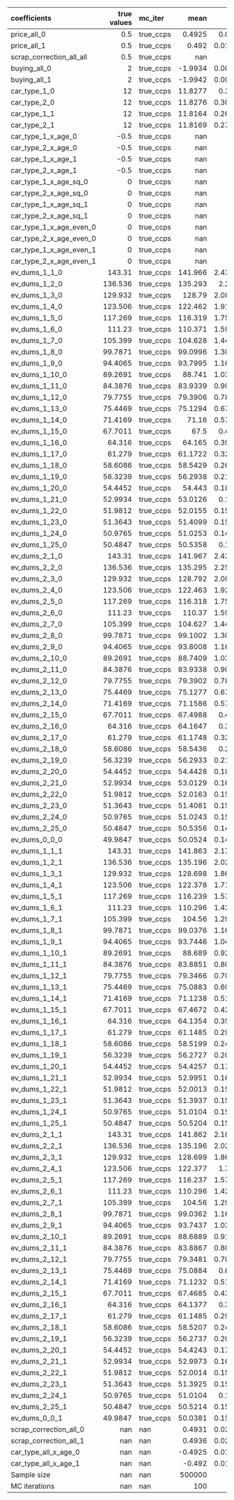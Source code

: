 | coefficients             |   true values | mc_iter   |        mean |      std |     p2.5 |    p97.5 |
|:-------------------------|--------------:|:----------|------------:|---------:|---------:|---------:|
| price_all_0              |        0.5    | true_ccps |      0.4925 |   0.013  |   0.4703 |   0.5207 |
| price_all_1              |        0.5    | true_ccps |      0.492  |   0.0117 |   0.4733 |   0.5162 |
| scrap_correction_all_all |        0.5    | true_ccps |    nan      | nan      | nan      | nan      |
| buying_all_0             |        2      | true_ccps |     -1.9934 |   0.0062 |  -2.0053 |  -1.9812 |
| buying_all_1             |        2      | true_ccps |     -1.9942 |   0.0067 |  -2.0066 |  -1.9833 |
| car_type_1_0             |       12      | true_ccps |     11.8277 |   0.301  |  11.329  |  12.4785 |
| car_type_2_0             |       12      | true_ccps |     11.8276 |   0.3009 |  11.329  |  12.4721 |
| car_type_1_1             |       12      | true_ccps |     11.8164 |   0.2699 |  11.3768 |  12.3766 |
| car_type_2_1             |       12      | true_ccps |     11.8169 |   0.2702 |  11.374  |  12.3786 |
| car_type_1_x_age_0       |       -0.5    | true_ccps |    nan      | nan      | nan      | nan      |
| car_type_2_x_age_0       |       -0.5    | true_ccps |    nan      | nan      | nan      | nan      |
| car_type_1_x_age_1       |       -0.5    | true_ccps |    nan      | nan      | nan      | nan      |
| car_type_2_x_age_1       |       -0.5    | true_ccps |    nan      | nan      | nan      | nan      |
| car_type_1_x_age_sq_0    |        0      | true_ccps |    nan      | nan      | nan      | nan      |
| car_type_2_x_age_sq_0    |        0      | true_ccps |    nan      | nan      | nan      | nan      |
| car_type_1_x_age_sq_1    |        0      | true_ccps |    nan      | nan      | nan      | nan      |
| car_type_2_x_age_sq_1    |        0      | true_ccps |    nan      | nan      | nan      | nan      |
| car_type_1_x_age_even_0  |        0      | true_ccps |    nan      | nan      | nan      | nan      |
| car_type_2_x_age_even_0  |        0      | true_ccps |    nan      | nan      | nan      | nan      |
| car_type_1_x_age_even_1  |        0      | true_ccps |    nan      | nan      | nan      | nan      |
| car_type_2_x_age_even_1  |        0      | true_ccps |    nan      | nan      | nan      | nan      |
| ev_dums_1_1_0            |      143.31   | true_ccps |    141.966  |   2.4318 | 137.885  | 147.136  |
| ev_dums_1_2_0            |      136.536  | true_ccps |    135.293  |   2.258  | 131.508  | 140.082  |
| ev_dums_1_3_0            |      129.932  | true_ccps |    128.79   |   2.0853 | 125.299  | 133.209  |
| ev_dums_1_4_0            |      123.506  | true_ccps |    122.462  |   1.9196 | 119.252  | 126.519  |
| ev_dums_1_5_0            |      117.269  | true_ccps |    116.319  |   1.7568 | 113.385  | 120.018  |
| ev_dums_1_6_0            |      111.23   | true_ccps |    110.371  |   1.5987 | 107.707  | 113.73   |
| ev_dums_1_7_0            |      105.399  | true_ccps |    104.628  |   1.4493 | 102.217  | 107.665  |
| ev_dums_1_8_0            |       99.7871 | true_ccps |     99.0996 |   1.3023 |  96.9316 | 101.819  |
| ev_dums_1_9_0            |       94.4065 | true_ccps |     93.7995 |   1.1639 |  91.8828 |  96.2179 |
| ev_dums_1_10_0           |       89.2691 | true_ccps |     88.741  |   1.0316 |  87.0478 |  90.875  |
| ev_dums_1_11_0           |       84.3876 | true_ccps |     83.9339 |   0.9062 |  82.4526 |  85.7781 |
| ev_dums_1_12_0           |       79.7755 | true_ccps |     79.3906 |   0.7875 |  78.1134 |  80.9787 |
| ev_dums_1_13_0           |       75.4469 | true_ccps |     75.1294 |   0.6779 |  74.0377 |  76.4843 |
| ev_dums_1_14_0           |       71.4169 | true_ccps |     71.16   |   0.5748 |  70.2167 |  72.314  |
| ev_dums_1_15_0           |       67.7011 | true_ccps |     67.5    |   0.481  |  66.6832 |  68.4627 |
| ev_dums_1_16_0           |       64.316  | true_ccps |     64.165  |   0.3978 |  63.4817 |  64.9528 |
| ev_dums_1_17_0           |       61.279  | true_ccps |     61.1722 |   0.3265 |  60.6358 |  61.8163 |
| ev_dums_1_18_0           |       58.6086 | true_ccps |     58.5429 |   0.2675 |  58.1512 |  59.092  |
| ev_dums_1_19_0           |       56.3239 | true_ccps |     56.2938 |   0.2183 |  55.971  |  56.7486 |
| ev_dums_1_20_0           |       54.4452 | true_ccps |     54.443  |   0.1849 |  54.1456 |  54.8153 |
| ev_dums_1_21_0           |       52.9934 | true_ccps |     53.0126 |   0.166  |  52.738  |  53.3594 |
| ev_dums_1_22_0           |       51.9812 | true_ccps |     52.0155 |   0.1557 |  51.7624 |  52.3459 |
| ev_dums_1_23_0           |       51.3643 | true_ccps |     51.4099 |   0.1515 |  51.1649 |  51.7133 |
| ev_dums_1_24_0           |       50.9765 | true_ccps |     51.0253 |   0.1499 |  50.7786 |  51.3119 |
| ev_dums_1_25_0           |       50.4847 | true_ccps |     50.5358 |   0.148  |  50.2881 |  50.7997 |
| ev_dums_2_1_0            |      143.31   | true_ccps |    141.967  |   2.4342 | 137.876  | 147.138  |
| ev_dums_2_2_0            |      136.536  | true_ccps |    135.295  |   2.2574 | 131.505  | 140.091  |
| ev_dums_2_3_0            |      129.932  | true_ccps |    128.792  |   2.0875 | 125.298  | 133.216  |
| ev_dums_2_4_0            |      123.506  | true_ccps |    122.463  |   1.9205 | 119.258  | 126.524  |
| ev_dums_2_5_0            |      117.269  | true_ccps |    116.318  |   1.7556 | 113.385  | 120.017  |
| ev_dums_2_6_0            |      111.23   | true_ccps |    110.37   |   1.5996 | 107.704  | 113.732  |
| ev_dums_2_7_0            |      105.399  | true_ccps |    104.627  |   1.4493 | 102.216  | 107.66   |
| ev_dums_2_8_0            |       99.7871 | true_ccps |     99.1002 |   1.3029 |  96.9435 | 101.813  |
| ev_dums_2_9_0            |       94.4065 | true_ccps |     93.8008 |   1.1647 |  91.8797 |  96.2129 |
| ev_dums_2_10_0           |       89.2691 | true_ccps |     88.7409 |   1.0304 |  87.0433 |  90.8614 |
| ev_dums_2_11_0           |       84.3876 | true_ccps |     83.9338 |   0.9058 |  82.4494 |  85.7833 |
| ev_dums_2_12_0           |       79.7755 | true_ccps |     79.3902 |   0.7866 |  78.1219 |  80.9778 |
| ev_dums_2_13_0           |       75.4469 | true_ccps |     75.1277 |   0.6767 |  74.0387 |  76.4816 |
| ev_dums_2_14_0           |       71.4169 | true_ccps |     71.1586 |   0.5727 |  70.2279 |  72.3038 |
| ev_dums_2_15_0           |       67.7011 | true_ccps |     67.4988 |   0.482  |  66.6882 |  68.458  |
| ev_dums_2_16_0           |       64.316  | true_ccps |     64.1647 |   0.399  |  63.4724 |  64.9677 |
| ev_dums_2_17_0           |       61.279  | true_ccps |     61.1748 |   0.3263 |  60.6383 |  61.8319 |
| ev_dums_2_18_0           |       58.6086 | true_ccps |     58.5436 |   0.267  |  58.1516 |  59.0993 |
| ev_dums_2_19_0           |       56.3239 | true_ccps |     56.2933 |   0.2181 |  55.9714 |  56.7411 |
| ev_dums_2_20_0           |       54.4452 | true_ccps |     54.4428 |   0.1853 |  54.1446 |  54.8289 |
| ev_dums_2_21_0           |       52.9934 | true_ccps |     53.0129 |   0.1646 |  52.7361 |  53.3549 |
| ev_dums_2_22_0           |       51.9812 | true_ccps |     52.0163 |   0.1553 |  51.7595 |  52.3507 |
| ev_dums_2_23_0           |       51.3643 | true_ccps |     51.4081 |   0.1518 |  51.1595 |  51.705  |
| ev_dums_2_24_0           |       50.9765 | true_ccps |     51.0243 |   0.1509 |  50.776  |  51.3123 |
| ev_dums_2_25_0           |       50.4847 | true_ccps |     50.5356 |   0.1478 |  50.2849 |  50.7978 |
| ev_dums_0_0_0            |       49.9847 | true_ccps |     50.0524 |   0.1473 |  49.8003 |  50.3101 |
| ev_dums_1_1_1            |      143.31   | true_ccps |    141.863  |   2.1799 | 138.306  | 146.304  |
| ev_dums_1_2_1            |      136.536  | true_ccps |    135.196  |   2.0214 | 131.9    | 139.319  |
| ev_dums_1_3_1            |      129.932  | true_ccps |    128.698  |   1.8669 | 125.653  | 132.486  |
| ev_dums_1_4_1            |      123.506  | true_ccps |    122.378  |   1.7186 | 119.566  | 125.867  |
| ev_dums_1_5_1            |      117.269  | true_ccps |    116.239  |   1.5724 | 113.652  | 119.426  |
| ev_dums_1_6_1            |      111.23   | true_ccps |    110.296  |   1.4301 | 107.929  | 113.189  |
| ev_dums_1_7_1            |      105.399  | true_ccps |    104.56   |   1.2932 | 102.409  | 107.166  |
| ev_dums_1_8_1            |       99.7871 | true_ccps |     99.0376 |   1.1642 |  97.0936 | 101.372  |
| ev_dums_1_9_1            |       94.4065 | true_ccps |     93.7446 |   1.0406 |  92.0014 |  95.8324 |
| ev_dums_1_10_1           |       89.2691 | true_ccps |     88.689  |   0.9209 |  87.1322 |  90.5076 |
| ev_dums_1_11_1           |       84.3876 | true_ccps |     83.8851 |   0.8095 |  82.4941 |  85.4771 |
| ev_dums_1_12_1           |       79.7755 | true_ccps |     79.3466 |   0.7028 |  78.1304 |  80.7173 |
| ev_dums_1_13_1           |       75.4469 | true_ccps |     75.0883 |   0.6038 |  74.0326 |  76.2637 |
| ev_dums_1_14_1           |       71.4169 | true_ccps |     71.1238 |   0.5128 |  70.2119 |  72.1278 |
| ev_dums_1_15_1           |       67.7011 | true_ccps |     67.4672 |   0.4288 |  66.6931 |  68.3192 |
| ev_dums_1_16_1           |       64.316  | true_ccps |     64.1354 |   0.3552 |  63.4961 |  64.848  |
| ev_dums_1_17_1           |       61.279  | true_ccps |     61.1485 |   0.2931 |  60.6035 |  61.738  |
| ev_dums_1_18_1           |       58.6086 | true_ccps |     58.5199 |   0.2432 |  58.0738 |  59.0169 |
| ev_dums_1_19_1           |       56.3239 | true_ccps |     56.2727 |   0.2036 |  55.9144 |  56.7069 |
| ev_dums_1_20_1           |       54.4452 | true_ccps |     54.4257 |   0.1771 |  54.1359 |  54.7917 |
| ev_dums_1_21_1           |       52.9934 | true_ccps |     52.9951 |   0.1617 |  52.7242 |  53.317  |
| ev_dums_1_22_1           |       51.9812 | true_ccps |     52.0013 |   0.1556 |  51.724  |  52.3041 |
| ev_dums_1_23_1           |       51.3643 | true_ccps |     51.3937 |   0.1532 |  51.1082 |  51.7016 |
| ev_dums_1_24_1           |       50.9765 | true_ccps |     51.0104 |   0.1538 |  50.7232 |  51.304  |
| ev_dums_1_25_1           |       50.4847 | true_ccps |     50.5204 |   0.1514 |  50.2212 |  50.8067 |
| ev_dums_2_1_1            |      143.31   | true_ccps |    141.862  |   2.1806 | 138.309  | 146.315  |
| ev_dums_2_2_1            |      136.536  | true_ccps |    135.196  |   2.0227 | 131.892  | 139.311  |
| ev_dums_2_3_1            |      129.932  | true_ccps |    128.699  |   1.8673 | 125.643  | 132.496  |
| ev_dums_2_4_1            |      123.506  | true_ccps |    122.377  |   1.718  | 119.56   | 125.868  |
| ev_dums_2_5_1            |      117.269  | true_ccps |    116.237  |   1.5709 | 113.65   | 119.416  |
| ev_dums_2_6_1            |      111.23   | true_ccps |    110.296  |   1.4291 | 107.933  | 113.185  |
| ev_dums_2_7_1            |      105.399  | true_ccps |    104.56   |   1.2944 | 102.418  | 107.159  |
| ev_dums_2_8_1            |       99.7871 | true_ccps |     99.0362 |   1.1639 |  97.0898 | 101.37   |
| ev_dums_2_9_1            |       94.4065 | true_ccps |     93.7437 |   1.0385 |  92.0016 |  95.825  |
| ev_dums_2_10_1           |       89.2691 | true_ccps |     88.6889 |   0.9195 |  87.1343 |  90.515  |
| ev_dums_2_11_1           |       84.3876 | true_ccps |     83.8867 |   0.8099 |  82.4929 |  85.4808 |
| ev_dums_2_12_1           |       79.7755 | true_ccps |     79.3481 |   0.7021 |  78.127  |  80.7109 |
| ev_dums_2_13_1           |       75.4469 | true_ccps |     75.0884 |   0.604  |  74.0358 |  76.2663 |
| ev_dums_2_14_1           |       71.4169 | true_ccps |     71.1232 |   0.5137 |  70.217  |  72.1239 |
| ev_dums_2_15_1           |       67.7011 | true_ccps |     67.4685 |   0.4305 |  66.6918 |  68.3209 |
| ev_dums_2_16_1           |       64.316  | true_ccps |     64.1377 |   0.357  |  63.4782 |  64.842  |
| ev_dums_2_17_1           |       61.279  | true_ccps |     61.1485 |   0.2941 |  60.6105 |  61.7359 |
| ev_dums_2_18_1           |       58.6086 | true_ccps |     58.5207 |   0.2409 |  58.0805 |  59.0191 |
| ev_dums_2_19_1           |       56.3239 | true_ccps |     56.2737 |   0.2027 |  55.9172 |  56.7018 |
| ev_dums_2_20_1           |       54.4452 | true_ccps |     54.4243 |   0.1776 |  54.1298 |  54.7896 |
| ev_dums_2_21_1           |       52.9934 | true_ccps |     52.9973 |   0.1627 |  52.7188 |  53.3246 |
| ev_dums_2_22_1           |       51.9812 | true_ccps |     52.0014 |   0.1558 |  51.7295 |  52.3035 |
| ev_dums_2_23_1           |       51.3643 | true_ccps |     51.3925 |   0.1535 |  51.1076 |  51.6864 |
| ev_dums_2_24_1           |       50.9765 | true_ccps |     51.0104 |   0.152  |  50.7305 |  51.2993 |
| ev_dums_2_25_1           |       50.4847 | true_ccps |     50.5214 |   0.1509 |  50.2181 |  50.8138 |
| ev_dums_0_0_1            |       49.9847 | true_ccps |     50.0381 |   0.1517 |  49.7294 |  50.3175 |
| scrap_correction_all_0   |      nan      | nan       |      0.4931 |   0.0218 |   0.4496 |   0.5347 |
| scrap_correction_all_1   |      nan      | nan       |      0.4936 |   0.0202 |   0.4555 |   0.5356 |
| car_type_all_x_age_0     |      nan      | nan       |     -0.4925 |   0.0129 |  -0.5206 |  -0.4707 |
| car_type_all_x_age_1     |      nan      | nan       |     -0.492  |   0.0116 |  -0.5161 |  -0.4733 |
| Sample size              |      nan      | nan       | 500000      | nan      | nan      | nan      |
| MC iterations            |      nan      | nan       |    100      | nan      | nan      | nan      |